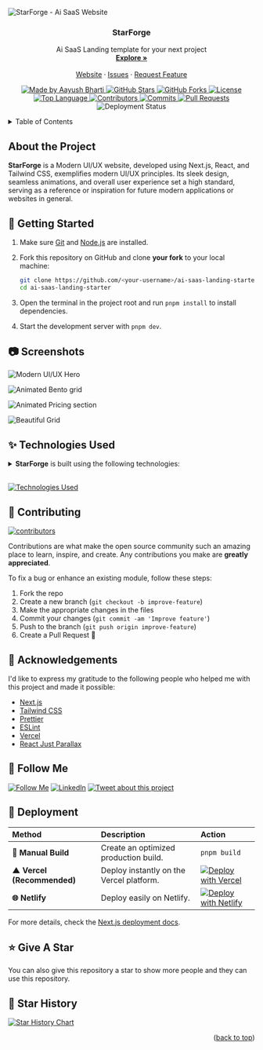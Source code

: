 <a name="readme-top"></a>

![StarForge - Ai SaaS Website](/.github/images/img_main.png "StarForge - Ai SaaS Landing Website")

<p align="center">
  <h3 align="center">StarForge</h3>
  <p align="center">
    Ai SaaS Landing template for your next project
    <br />
    <a href="https://ai-saas-landing-starter.vercel.app/"><strong>Explore »</strong></a>
    <br />
    <br />
    <a href="https://ai-saas-landing-starter.vercel.app/">Website</a>
    &middot;
    <a href="https://github.com/aayushbharti/ai-saas-landing-starter/issues">Issues</a>
    &middot;
    <a href="https://github.com/aayushbharti/ai-saas-landing-starter/issues/new?labels=enhancement&template=FEATURE_REQUEST_TEMPLATE.md">Request Feature</a>
  </p>
</p>

<p align="center">
  <a href="https://github.com/aayushbharti">
    <img src="https://custom-icon-badges.demolab.com/badge/made%20by%20-aayushbharti-556bf2?logo=github&logoColor=white&labelColor=101827" alt="Made by Aayush Bharti">
  </a>
  <a href="https://github.com/aayushbharti/ai-saas-landing-starter/stargazers">
    <img src="https://img.shields.io/github/stars/aayushbharti/ai-saas-landing-starter?style=flat&logo=github" alt="GitHub Stars">
  </a>
  <a href="https://github.com/aayushbharti/ai-saas-landing-starter/forks">
    <img src="https://img.shields.io/github/forks/aayushbharti/ai-saas-landing-starter?style=flat" alt="GitHub Forks">
  </a>
  <a href="https://github.com/aayushbharti/ai-saas-landing-starter/blob/main/LICENSE">
    <img src="https://img.shields.io/github/license/aayushbharti/ai-saas-landing-starter?color=dddddd&labelColor=000000" alt="License">
  </a>
  <a href="https://www.typescriptlang.org/">
    <img src="https://img.shields.io/github/languages/top/aayushbharti/ai-saas-landing-starter?&logoColor=%23007ACC&label=TypeScript" alt="Top Language">
  </a>
  <a href="https://github.com/aayushbharti/ai-saas-landing-starter/graphs/contributors">
    <img src="https://img.shields.io/github/contributors/aayushbharti/ai-saas-landing-starter?style=flat&color=orange&label=Contributors" alt="Contributors">
  </a>
  <a href="https://github.com/aayushbharti/ai-saas-landing-starter/commits/main">
    <img src="https://img.shields.io/github/commit-activity/t/aayushbharti/ai-saas-landing-starter?style=flat&logo=github" alt="Commits">
  </a>
  <a href="https://github.com/aayushbharti/ai-saas-landing-starter/pulls">
    <img src="https://img.shields.io/github/issues-pr/aayushbharti/ai-saas-landing-starter?color=brightgreen&label=PRs" alt="Pull Requests">
  </a>
  <img src="https://img.shields.io/github/deployments/aayushbharti/ai-saas-landing-starter/Production?logo=vercel&label=Website" alt="Deployment Status">
</p>



<!-- [![GitHub commits](https://img.shields.io/github/commit-activity/t/aayushbharti/ai-saas-landing-starter?style=social&logo=github)](https://github.com/aayushbharti/ai-saas-landing-starter/commits)
[![Pull requests](https://img.shields.io/github/issues-pr/aayushbharti/ai-saas-landing-starter?style=social&logo=github)](https://github.com/aayushbharti/ai-saas-landing-starter/pulls) -->
<!-- [![Stars](https://img.shields.io/github/stars/aayushbharti/ai-saas-landing-starter?style=social)](https://github.com/aayushbharti/ai-saas-landing-starter/stargazers)
[![Fork](https://img.shields.io/github/forks/aayushbharti/ai-saas-landing-starter?style=social)](https://github.com/aayushbharti/ai-saas-landing-starter/forks)
[![aayushbharti](https://custom-icon-badges.demolab.com/badge/made%20by%20-aayushbharti-556bf2?logo=github&logoColor=white&labelColor=101827)](https://github.com/aayushbharti)
[![License](https://img.shields.io/github/license/aayushbharti/ai-saas-landing-starter?color=dddddd&labelColor=000000)](https://github.com/aayushbharti/ai-saas-landing-starter/blob/main/LICENSE)
[![Top Language](https://img.shields.io/github/languages/top/aayushbharti/ai-saas-landing-starter?logo=github&logoColor=%23007ACC&label=TypeScript)](https://www.typescriptlang.org/)
[![Contributors](https://img.shields.io/github/contributors/aayushbharti/ai-saas-landing-starter?style=flat&color=orange&label=Contributors)](https://github.com/aayushbharti/ai-saas-landing-starter/graphs/contributors)
![deployment](https://img.shields.io/github/deployments/aayushbharti/ai-saas-landing-starter/Production?logo=vercel&label=Website) -->

<details>
<summary>Table of Contents</summary>

- [Live Demo](#-live-demo)
- [Description](#-description)
- [Technologies Used](#-technologies-used)
- [Get Started](#-get-started)
  - [Prerequisites](#-prerequisites)
  - [Installation and Run Locally](#-installation-and-run-locally)
  - [Scripts](#-scripts)
- [Deployment](#-deployment)
  - [Deploy to production (manual)](#-deploy-to-production-manual)
  - [Deploy on Vercel (recommended)](#-deploy-on-vercel-recommended)
  - [Deploy on Netlify](#-deploy-on-netlify)
- [Contributing](#-contributing)
  - [Bug / Feature Request](#-bug--feature-request)
- [Acknowledgements](#-acknowledgements)
- [Contact Us](#-contact-us)
- [License](#-license)

</details>

## About the Project

**StarForge** is a Modern UI/UX website, developed using Next.js, React, and
Tailwind CSS, exemplifies modern UI/UX principles. Its sleek design, seamless
animations, and overall user experience set a high standard, serving as a
reference or inspiration for future modern applications or websites in general.


## 🧰 Getting Started

1. Make sure [Git](https://git-scm.com/downloads) and [Node.js](https://nodejs.org/en/) are installed.
2. Fork this repository on GitHub and clone **your fork** to your local machine:

   ```bash
   git clone https://github.com/<your-username>/ai-saas-landing-starter.git
   cd ai-saas-landing-starter
   ```
3. Open the terminal in the project root and run `pnpm install` to install dependencies.
4. Start the development server with `pnpm dev`.
<!-- 5. Visit **[http://localhost:3000](http://localhost:3000)** in your browser to see it live 🚀. -->

## 📷 Screenshots

![Modern UI/UX Hero](/.github/images/img1.jpeg "Modern UI/UX Hero")

![Animated Bento grid](/.github/images/img2.jpeg "Animated Bento grid")

![Animated Pricing section](/.github/images/img3.jpeg "Animated Pricing section")

![Beautiful Grid](/.github/images/img4.jpeg "Beautiful Grid")


## ✨ Technologies Used

<details><summary><b>StarForge</b> is built using the following technologies:</summary>

- [TypeScript](https://www.typescriptlang.org/): TypeScript is a typed superset
  of JavaScript that compiles to plain JavaScript.
- [Next.js](https://nextjs.org/): Next.js is a React framework for building
  server-side rendered and statically generated web applications.
- [Tailwind CSS](https://tailwindcss.com/): Tailwind CSS is a utility-first CSS
  framework for rapidly building custom user interfaces.
- [ESLint](https://eslint.org/): ESLint is a static code analysis tool for
  identifying problematic patterns found in JavaScript code.
- [Prettier](https://prettier.io/): Prettier is an opinionated code formatter.
- [React Just Parallax](https://www.npmjs.com/package/react-just-parallax):
  React Just Parallax is a simple and lightweight parallax component for React.
- [Vercel](https://vercel.com/): Vercel is a cloud platform for frontend
  developers, providing the frameworks, workflows, and infrastructure to build a
  faster, more personalized Web.

</details><br/>

[![Technologies Used](https://skillicons.dev/icons?i=ts,nextjs,tailwind,vercel)](https://skillicons.dev)

<!-- ## :wrench: Stats

[![Stats for StarForge](/.github/images/stats.svg "Stats for StarForge")](https://pagespeed.web.dev/analysis?url=https://ai-saas-landing-starter.vercel.app/ "Stats for StarForge") -->



## 🔧 Contributing

[![contributors](https://contrib.rocks/image?repo=aayushbharti/ai-saas-landing-starter)](https://github.com/aayushbharti/ai-saas-landing-starter/graphs/contributors)

Contributions are what make the open source community such an amazing place to
learn, inspire, and create. Any contributions you make are **greatly
appreciated**.

To fix a bug or enhance an existing module, follow these steps:

1. Fork the repo
2. Create a new branch (`git checkout -b improve-feature`)
3. Make the appropriate changes in the files
4. Commit your changes (`git commit -am 'Improve feature'`)
5. Push to the branch (`git push origin improve-feature`)
6. Create a Pull Request 🎉

## 💎 Acknowledgements

I'd like to express my gratitude to the following people who helped me with this
project and made it possible:

- [Next.js](https://nextjs.org/)
- [Tailwind CSS](https://tailwindcss.com/)
- [Prettier](https://prettier.io/)
- [ESLint](https://eslint.org/)
- [Vercel](https://vercel.com/)
- [React Just Parallax](https://www.npmjs.com/package/react-just-parallax)

<!-- ## :coffee: Buy Me a Coffee

[<img src="https://img.shields.io/badge/Buy_Me_A_Coffee-FFDD00?style=for-the-badge&logo=buy-me-a-coffee&logoColor=black" width="200" />](https://www.buymeacoffee.com/aayushbharti "Buy me a Coffee") -->

## 🚀 Follow Me

<!-- [![Telegram](https://img.shields.io/badge/Telegram-@aayushbharti-2CA5E0?style=social&logo=telegram&logoColor=000000)](https://t.me/aayushbharti) -->
[![Follow Me](https://img.shields.io/github/followers/aayushbharti?style=social&label=Github&maxAge=2592000)](https://github.com/aayushbharti "Follow Me")
[![LinkedIn](https://img.shields.io/badge/LinkedIn-aayushbharti-blue?style=flat&logo=linkedin&logoColor=b0c0c0&labelColor=363D44)](https://www.linkedin.com/in/iaayushbharti)
[![Tweet about this project](https://img.shields.io/twitter/url?style=social&url=https%3A%2F%2Ftwitter.com%2Fiaayushbharti)](https://twitter.com/intent/tweet?text=Check+out+this+amazing+app:&url=https%3A%2F%2Fgithub.com%2Faayushbharti%2Fai-saas-landing-starter "Tweet about this project")
<!-- [![Twitter](https://img.shields.io/twitter/follow/iaayushbharti.svg?style=social)](https://twitter.com/intent/follow?screen_name=iaayushbharti) -->
<!-- [![Instagram](https://img.shields.io/badge/Instagram-aayushbharti-grey?style=flat&logo=instagram&logoColor=b0c0c0&labelColor=8134af)](https://www.instagram.com/aayushbharti) -->


## 📃 Deployment

| Method                     | Description                              | Action                                                                                                                                                                           |
| :------------------------- | :--------------------------------------- | :------------------------------------------------------------------------------------------------------------------------------------------------------------------------------- |
| **🔧 Manual Build**        | Create an optimized production build.    | `pnpm build`                                                                                                                                                         |
| **▲ Vercel (Recommended)** | Deploy instantly on the Vercel platform. | [![Deploy with Vercel](https://vercel.com/button)](https://vercel.com/new/clone?repository-url=https%3A%2F%2Fgithub.com%2Faayushbharti%2Fai-saas-landing-starter)                |
| **🌐 Netlify**             | Deploy easily on Netlify.                | [![Deploy with Netlify](https://www.netlify.com/img/deploy/button.svg)](https://app.netlify.com/start/deploy?repository=https://github.com/aayushbharti/ai-saas-landing-starter) |

For more details, check the [Next.js deployment docs](https://nextjs.org/docs/deployment).


## ⭐ Give A Star

You can also give this repository a star to show more people and they can use this repository.

## 🌟 Star History

<a href="https://star-history.com/#aayushbharti/ai-saas-landing-starter&Timeline">
<picture>
  <source media="(prefers-color-scheme: dark)" srcset="https://api.star-history.com/svg?repos=aayushbharti/ai-saas-landing-starter&type=Timeline&theme=dark" />
  <source media="(prefers-color-scheme: light)" srcset="https://api.star-history.com/svg?repos=aayushbharti/ai-saas-landing-starter&type=Timeline" />
  <img alt="Star History Chart" src="https://api.star-history.com/svg?repos=aayushbharti/ai-saas-landing-starter&type=Timeline" />
</picture>
</a>

<br />
<p align="right">(<a href="#readme-top">back to top</a>)</p>
